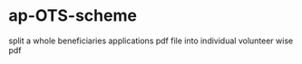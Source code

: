 # ap-OTS-scheme
split a whole beneficiaries applications pdf file into individual volunteer wise pdf
